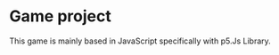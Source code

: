 <h1>Game project</h1>

This game is mainly based in JavaScript specifically with p5.Js Library.




 

